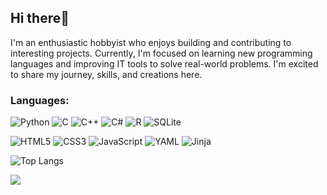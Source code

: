 ## Hi there👋
I'm an enthusiastic hobbyist who enjoys building and contributing to interesting projects. Currently, I'm focused on learning new programming languages and improving IT tools to solve real-world problems. I'm excited to share my journey, skills, and creations here.

### Languages:
![Python](https://img.shields.io/badge/python-3670A0?style=Plastic&logo=python&logoColor=ffdd54)
![C](https://img.shields.io/badge/c-%2300599C.svg?style=Plastic&logo=c&logoColor=white)
![C++](https://img.shields.io/badge/c++-%2300599C.svg?style=Plastice&logo=c%2B%2B&logoColor=white)
![C#](https://img.shields.io/badge/c%23-%23239120.svg?style=Plastic&logo=csharp&logoColor=white)
![R](https://img.shields.io/badge/r-%23276DC3.svg?style=Plastic&logo=r&logoColor=white)
![SQLite](https://img.shields.io/badge/sqlite-%2307405e.svg?style=Plastic&logo=sqlite&logoColor=white)

![HTML5](https://img.shields.io/badge/html5-%23E34F26.svg?style=Plastic&logo=html5&logoColor=white)
![CSS3](https://img.shields.io/badge/css3-%231572B6.svg?style=Plastic&logo=css3&logoColor=white)
![JavaScript](https://img.shields.io/badge/javascript-%23323330.svg?style=Plastic&logo=javascript&logoColor=%23F7DF1E)
![YAML](https://img.shields.io/badge/yaml-%23ffffff.svg?style=Plastic&logo=yaml&logoColor=151515)
![Jinja](https://img.shields.io/badge/jinja-white.svg?style=Plastic&logo=jinja&logoColor=black)

![Top Langs](https://github-readme-stats.vercel.app/api/top-langs/?username=thefrostseeker&layout=compact&theme=dark&cache_seconds=3600)

[![](https://visitcount.itsvg.in/api?id=thefrostseeker&label=Profile%20Views&pretty=true)](https://visitcount.itsvg.in)
